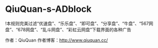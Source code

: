 # QiuQuan-s-ADblock
!本规则完美过滤“优速盘”、“乐乐盘”、“即可盘”、“分享盘”、“牛盘”、“567网盘”、“678网盘”、“乱斗网盘”、“彩虹云网盘”下载界面的各种广告

作者：QiuQuan
作者博客：http://www.qiuquan.cc/
